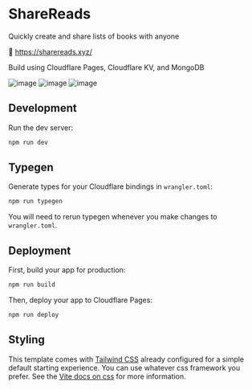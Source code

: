 # ShareReads

Quickly create and share lists of books with anyone 

🚀 https://sharereads.xyz/

Build using Cloudflare Pages, Cloudflare KV, and MongoDB 

![image](https://github.com/user-attachments/assets/109eca79-ac83-42a1-81b4-317071baa37d)
![image](https://github.com/user-attachments/assets/92c5b2c1-e03e-483f-87c3-986440e14e32)
![image](https://github.com/user-attachments/assets/e67f715a-0aac-4524-9239-f67a2db2bdb7)

## Development

Run the dev server:

```sh
npm run dev
```

## Typegen

Generate types for your Cloudflare bindings in `wrangler.toml`:

```sh
npm run typegen
```

You will need to rerun typegen whenever you make changes to `wrangler.toml`.

## Deployment

First, build your app for production:

```sh
npm run build
```

Then, deploy your app to Cloudflare Pages:

```sh
npm run deploy
```

## Styling

This template comes with [Tailwind CSS](https://tailwindcss.com/) already configured for a simple default starting experience. You can use whatever css framework you prefer. See the [Vite docs on css](https://vitejs.dev/guide/features.html#css) for more information.

